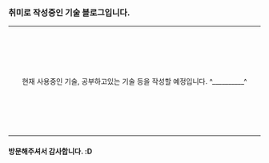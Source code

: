 ### 취미로 작성중인 기술 블로그입니다.
***  
<br>
<br>
<br>
<br>
<br>  

<center>현재 사용중인 기술, 공부하고있는 기술 등을 작성할 예정입니다.  ^__________^</center>

<br/>
<br/>
<br/>
<br/>
<br/>

***
#### 방문해주셔서 감사합니다. :D

